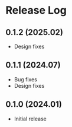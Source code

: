 
# Release Log

## 0.1.2 (2025.02)

- Design fixes

## 0.1.1 (2024.07)

- Bug fixes
- Design fixes

## 0.1.0 (2024.01)

- Initial release